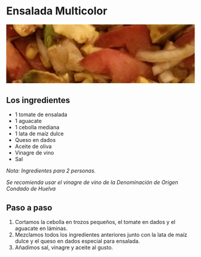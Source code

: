 Ensalada Multicolor
=======================

![Foto de la Ensalada Fresca](images/ensalada-multicolor_thumb.jpg)

## Los ingredientes

* 1 tomate de ensalada
* 1 aguacate
* 1 cebolla mediana
* 1 lata de maíz dulce
* Queso en dados
* Aceite de oliva
* Vinagre de vino
* Sal

*Nota: Ingredientes para 2 personas.*

*Se recomienda usar el vinagre de vino de la Denominación de Origen Condado de Huelva*

## Paso a paso

1. Cortamos la cebolla en trozos pequeños, el tomate en dados y el aguacate en láminas.
2. Mezclamos todos los ingredientes anteriores junto con la lata de maíz dulce y el queso en dados especial para ensalada.
3. Añadimos sal, vinagre y aceite al gusto.
